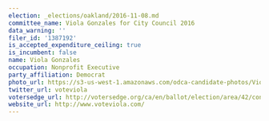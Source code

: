 ```yaml
---
election: _elections/oakland/2016-11-08.md
committee_name: Viola Gonzales for City Council 2016
data_warning: ''
filer_id: '1387192'
is_accepted_expenditure_ceiling: true
is_incumbent: false
name: Viola Gonzales
occupation: Nonprofit Executive
party_affiliation: Democrat
photo_url: https://s3-us-west-1.amazonaws.com/odca-candidate-photos/Viola-Gonzales.png
twitter_url: voteviola
votersedge_url: http://votersedge.org/ca/en/ballot/election/area/42/contests/contest/13237/candidate/130760?&county=Alameda%20County&election_authority_id=1
website_url: http://www.voteviola.com/
---
```

